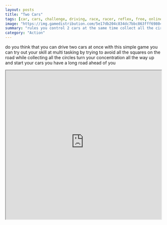 ```yaml
---
layout: posts
title: "Two Cars"
tags: [car, cars, challenge, driving, race, racer, reflex, free, online, games, oyna, game, free, games, play, play, games]
image: "https://img.gamedistribution.com/5e17db204c834dc7bbc863fff6980498-512x340.jpeg"
summary: "rules you control 2 cars at the same time collect all the circles and avoid all the squares the cars are slowly accelerating  free online games oyna game free games play play games"
category: "Action"
---
```


do you think that you can drive two cars at once with this simple game you can try out your skill at multi tasking by trying to avoid all the squares on the road while collecting all the circles turn your concentration all the way up and start your cars you have a long road ahead of you

<iframe width="100%" height="480px;" src="https://html5.gamedistribution.com/5e17db204c834dc7bbc863fff6980498/"></iframe>